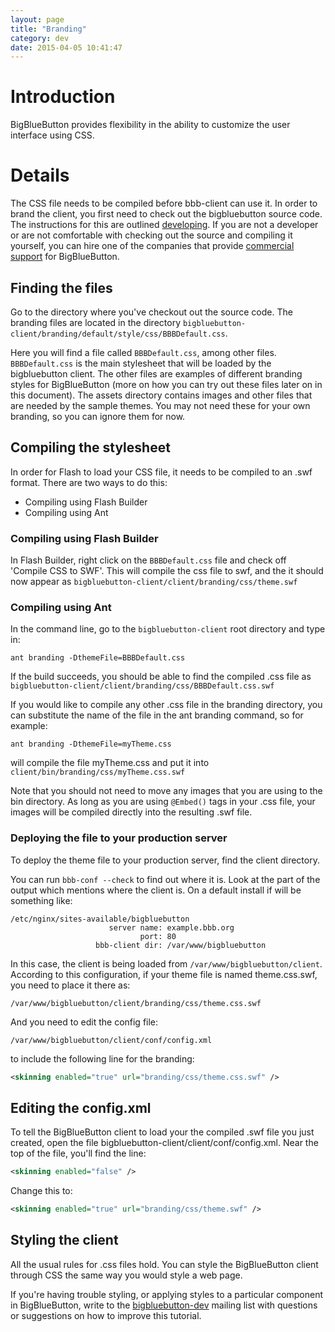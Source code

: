 ```yaml
---
layout: page
title: "Branding"
category: dev
date: 2015-04-05 10:41:47
---
```



# Introduction
BigBlueButton provides flexibility in the ability to customize the user interface using CSS.


# Details

The CSS file needs to be compiled before bbb-client can use it. In order to brand the client, you first need to check out the bigbluebutton source code. The instructions for this are outlined [developing](/dev/setup.html). If you are not a developer or are not comfortable with checking out the source and compiling it yourself, you can hire one of the companies that provide [commercial support](http://bigbluebutton.org/support) for BigBlueButton.

## Finding the files

Go to the directory where you've checkout out the source code. The branding files are located in the directory `bigbluebutton-client/branding/default/style/css/BBBDefault.css`. 

Here you will find a file called `BBBDefault.css`, among other files. `BBBDefault.css` is the main stylesheet that will be loaded by the bigbluebutton client. The other files are examples of different branding styles for BigBlueButton (more on how you can try out these files later on in this document). The assets directory contains images and other files that are needed by the sample themes. You may not need these for your own branding, so you can ignore them for now.

## Compiling the stylesheet

In order for Flash to load your CSS file, it needs to be compiled to an .swf format. There are two ways to do this:

  * Compiling using Flash Builder
  * Compiling using Ant

### Compiling using Flash Builder

In Flash Builder, right click on the `BBBDefault.css` file and check off 'Compile CSS to SWF'. This will compile the css file to swf, and the it should now appear as `bigbluebutton-client/client/branding/css/theme.swf`

### Compiling using Ant

In the command line, go to the `bigbluebutton-client` root directory and type in:

```
ant branding -DthemeFile=BBBDefault.css
```

If the build succeeds, you should be able to find the compiled .css file as `bigbluebutton-client/client/branding/css/BBBDefault.css.swf`

If you would like to compile any other .css file in the branding directory, you can substitute the name of the file in the ant branding command, so for example:

```
ant branding -DthemeFile=myTheme.css
```

will compile the file myTheme.css and put it into `client/bin/branding/css/myTheme.css.swf`

Note that you should not need to move any images that you are using to the bin directory. As long as you are using `@Embed()` tags in your .css file, your images will be compiled directly into the resulting .swf file.

### Deploying the file to your production server

To deploy the theme file to your production server, find the client directory. 

You can run `bbb-conf --check` to find out where it is. Look at the part of the output which mentions where the client is. On a default install if will be something like:

```
/etc/nginx/sites-available/bigbluebutton
                      server name: example.bbb.org
                             port: 80
                   bbb-client dir: /var/www/bigbluebutton
```

In this case, the client is being loaded from `/var/www/bigbluebutton/client`. According to this configuration, if your theme file is named theme.css.swf, you need to place it there as:

```
/var/www/bigbluebutton/client/branding/css/theme.css.swf
```

And you need to edit the config file:

```
/var/www/bigbluebutton/client/conf/config.xml
```

to include the following line for the branding:

```xml
<skinning enabled="true" url="branding/css/theme.css.swf" />
```

## Editing the config.xml

To tell the BigBlueButton client to load your the compiled .swf file you just created, open the file bigbluebutton-client/client/conf/config.xml. Near the top of the file, you'll find the line:

```xml
<skinning enabled="false" />
```

Change this to:

```xml
<skinning enabled="true" url="branding/css/theme.swf" />
```

## Styling the client

All the usual rules for .css files hold. You can style the BigBlueButton client through CSS the same way you would style a web page.

If you're having trouble styling, or applying styles to a particular component in BigBlueButton, write to the [bigbluebutton-dev](http://groups.google.com/group/bigbluebutton-dev) mailing list with questions or suggestions on how to improve this tutorial.
